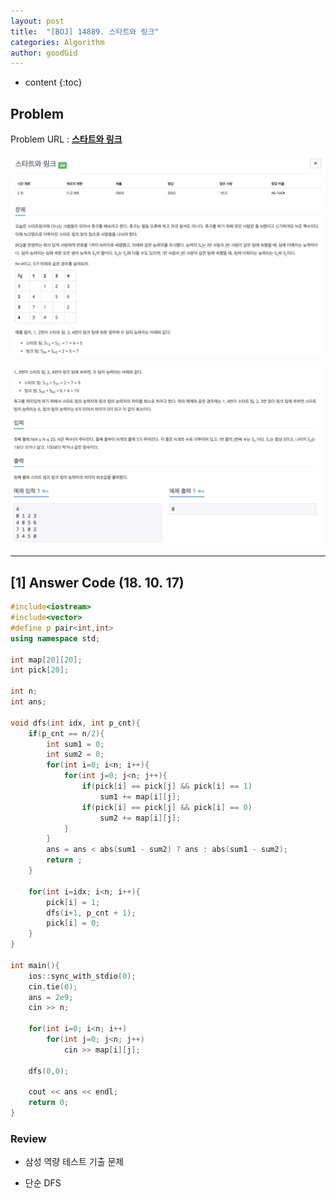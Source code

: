 ```yaml
---
layout: post
title:  "[BOJ] 14889. 스타트와 링크"
categories: Algorithm
author: goodGid
---
```

* content
{:toc}

## Problem

Problem URL : **[스타트와 링크](https://www.acmicpc.net/problem/14889)**












![](/assets/img/algorithm/14889_1.png)

![](/assets/img/algorithm/14889_2.png)

---

## [1] Answer Code (18. 10. 17)

``` cpp
#include<iostream>
#include<vector>
#define p pair<int,int>
using namespace std;

int map[20][20];
int pick[20];

int n;
int ans;

void dfs(int idx, int p_cnt){
    if(p_cnt == n/2){
        int sum1 = 0;
        int sum2 = 0;
        for(int i=0; i<n; i++){
            for(int j=0; j<n; j++){
                if(pick[i] == pick[j] && pick[i] == 1)
                    sum1 += map[i][j];
                if(pick[i] == pick[j] && pick[i] == 0)
                    sum2 += map[i][j];
            }
        }
        ans = ans < abs(sum1 - sum2) ? ans : abs(sum1 - sum2);
        return ;
    }
    
    for(int i=idx; i<n; i++){
        pick[i] = 1;
        dfs(i+1, p_cnt + 1);
        pick[i] = 0;
    }
}

int main(){
    ios::sync_with_stdio(0);
    cin.tie(0);
    ans = 2e9;
    cin >> n;
    
    for(int i=0; i<n; i++)
        for(int j=0; j<n; j++)
            cin >> map[i][j];
    
    dfs(0,0);
    
    cout << ans << endl;
    return 0;
}
```

### Review

* 삼성 역량 테스트 기출 문제

* 단순 DFS